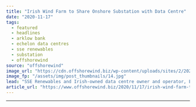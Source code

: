 ```yaml
---
title: "Irish Wind Farm to Share Onshore Substation with Data Centre"
date: "2020-11-17"
tags: 
  - featured
  - headlines
  - arklow bank
  - echelon data centres
  - sse renewables
  - substation
  - offshorewind
source: "offshorewind"
image_url: "https://cdn.offshorewind.biz/wp-content/uploads/sites/2/2020/11/17110200/Irish-Wind-Farm-to-Share-Onshore-Substation-with-Data-Centre.jpg"
image_fp: "/assets/img/post_thumbnails/14.jpg"
lead: "SSE Renewables and Irish-owned data centre owner and operator, Echelon Data Centres have agreed"
article_url: "https://www.offshorewind.biz/2020/11/17/irish-wind-farm-to-share-onshore-substation-with-data-centre/"
---
```


---
